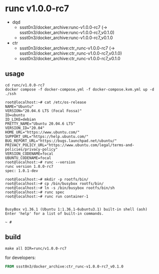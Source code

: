 # runc v1.0.0-rc7

* dqd
    * ssst0n3/docker_archive:runc-v1.0.0-rc7 (-> ssst0n3/docker_archive:runc-v1.0.0-rc7_v0.1.0)
    * ssst0n3/docker_archive:runc-v1.0.0-rc7_v0.1.0
* ctr
    * ssst0n3/docker_archive:ctr_runc-v1.0.0-rc7 (-> ssst0n3/docker_archive:ctr_runc-v1.0.0-rc7_v0.1.0)
    * ssst0n3/docker_archive:ctr_runc-v1.0.0-rc7_v0.1.0

## usage

```shell
cd runc/v1.0.0-rc7
docker compose -f docker-compose.yml -f docker-compose.kvm.yml up -d
./ssh
```

```shell
root@localhost:~# cat /etc/os-release 
NAME="Ubuntu"
VERSION="20.04.6 LTS (Focal Fossa)"
ID=ubuntu
ID_LIKE=debian
PRETTY_NAME="Ubuntu 20.04.6 LTS"
VERSION_ID="20.04"
HOME_URL="https://www.ubuntu.com/"
SUPPORT_URL="https://help.ubuntu.com/"
BUG_REPORT_URL="https://bugs.launchpad.net/ubuntu/"
PRIVACY_POLICY_URL="https://www.ubuntu.com/legal/terms-and-policies/privacy-policy"
VERSION_CODENAME=focal
UBUNTU_CODENAME=focal
root@localhost:~# runc --version
runc version 1.0.0-rc7
spec: 1.0.1-dev
```

```shell
root@localhost:~# mkdir -p rootfs/bin/
root@localhost:~# cp /bin/busybox rootfs/bin/
root@localhost:~# ln -s /bin/busybox rootfs/bin/sh
root@localhost:~# runc spec
root@localhost:~# runc run container-1


BusyBox v1.36.1 (Ubuntu 1:1.36.1-6ubuntu3.1) built-in shell (ash)
Enter 'help' for a list of built-in commands.

~ # 
```

## build

```shell
make all DIR=runc/v1.0.0-rc7
```

for developers:

```dockerfile
FROM ssst0n3/docker_archive:ctr_runc-v1.0.0-rc7_v0.1.0
```